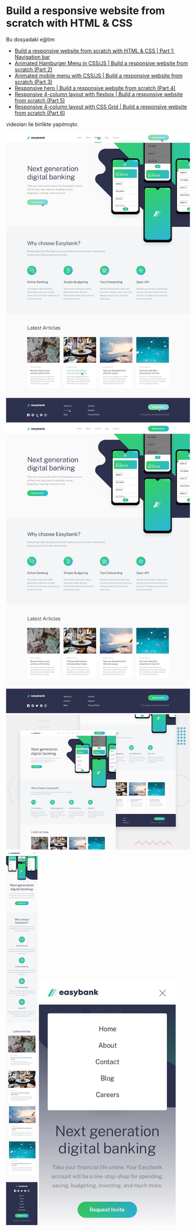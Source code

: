 # Build a responsive website from scratch with HTML & CSS

Bu dosyadaki eğitim 

* [Build a responsive website from scratch with HTML & CSS | Part 1: Navigation bar](https://www.youtube.com/watch?v=8w_kHIAkucA&ab_channel=CoderCoder)
* [Animated Hamburger Menu in CSS/JS | Build a responsive website from scratch (Part 2)](https://www.youtube.com/watch?v=XKehq1w4vfg&ab_channel=CoderCoder)
* [Animated mobile menu with CSS/JS | Build a responsive website from scratch (Part 3)](https://www.youtube.com/watch?v=9L7QmZIEw3o&ab_channel=CoderCoder)
* [Responsive hero | Build a responsive website from scratch (Part 4)](https://www.youtube.com/watch?v=y9OVL8D8XGs&ab_channel=CoderCoder)
* [Responsive 4-column layout with flexbox | Build a responsive website from scratch (Part 5)](https://www.youtube.com/watch?v=8_AWtI_SOU8&ab_channel=CoderCoder)
* [Responsive 4-column layout with CSS Grid | Build a responsive website from scratch (Part 6)](https://www.youtube.com/watch?v=FTEkwBDEjDg&ab_channel=CoderCoder)

videoları ile birlikte yapılmıştır.

![images](https://github.com/birseykoo/40-html-css-projects/blob/main/05-build-responsive-website/design/active-states.jpg)
![images](https://github.com/birseykoo/40-html-css-projects/blob/main/05-build-responsive-website/design/desktop-design.jpg)
![images](https://github.com/birseykoo/40-html-css-projects/blob/main/05-build-responsive-website/design/desktop-preview.jpg)
![images](https://github.com/birseykoo/40-html-css-projects/blob/main/05-build-responsive-website/design/mobile-design.jpg)
![images](https://github.com/birseykoo/40-html-css-projects/blob/main/05-build-responsive-website/design/mobile-navigation.jpg)
